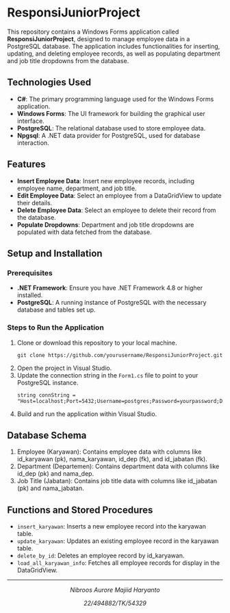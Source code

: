 # **ResponsiJuniorProject**

This repository contains a Windows Forms application called **ResponsiJuniorProject**, designed to manage employee data in a PostgreSQL database. The application includes functionalities for inserting, updating, and deleting employee records, as well as populating department and job title dropdowns from the database.

## **Technologies Used**
- **C#**: The primary programming language used for the Windows Forms application.
- **Windows Forms**: The UI framework for building the graphical user interface.
- **PostgreSQL**: The relational database used to store employee data.
- **Npgsql**: A .NET data provider for PostgreSQL, used for database interaction.

## **Features**
- **Insert Employee Data**: Insert new employee records, including employee name, department, and job title.
- **Edit Employee Data**: Select an employee from a DataGridView to update their details.
- **Delete Employee Data**: Select an employee to delete their record from the database.
- **Populate Dropdowns**: Department and job title dropdowns are populated with data fetched from the database.

## **Setup and Installation**

### Prerequisites
- **.NET Framework**: Ensure you have .NET Framework 4.8 or higher installed.
- **PostgreSQL**: A running instance of PostgreSQL with the necessary database and tables set up.

### Steps to Run the Application
1. Clone or download this repository to your local machine.
   ```
   git clone https://github.com/yourusername/ResponsiJuniorProject.git
   ```
2. Open the project in Visual Studio.
3. Update the connection string in the ```Form1.cs``` file to point to your PostgreSQL instance.
   ```
   string connString = "Host=localhost;Port=5432;Username=postgres;Password=yourpassword;Database=ResponsiJuniorProject";
   ```
4. Build and run the application within Visual Studio.

## **Database Schema**
1. Employee (Karyawan): Contains employee data with columns like id_karyawan (pk), nama_karyawan, id_dep (fk), and id_jabatan (fk).
2. Department (Departemen): Contains department data with columns like id_dep (pk) and nama_dep.
3. Job Title (Jabatan): Contains job title data with columns like id_jabatan (pk) and nama_jabatan.

## **Functions and Stored Procedures**   
- ```insert_karyawan```: Inserts a new employee record into the karyawan table.
- ```update_karyawan```: Updates an existing employee record in the karyawan table.
- ```delete_by_id```: Deletes an employee record by id_karyawan.
- ```load_all_karyawan_info```: Fetches all employee records for display in the DataGridView.

---

<p align="center"><i>Nibroos Aurore Majiid Haryanto</i></p>
<p align="center"><i>22/494882/TK/54329</i></p>
